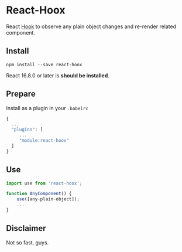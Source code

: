 # React-Hoox

React [Hook](https://reactjs.org/docs/hooks-intro.html) to observe any plain object changes and re-render related component.

## Install

```
npm install --save react-hoox
```

React 16.8.0 or later is **should be installed**.

## Prepare

Install as a plugin in your `.babelrc`
```js
{
  ...
  "plugins": [
     ...
     "module:react-hoox"
  ]
}
```

## Use

```js
import use from 'react-hoox';

function AnyComponent() {
    use([any-plain-object]);
    ...
}
```

## Disclaimer

Not so fast, guys.
